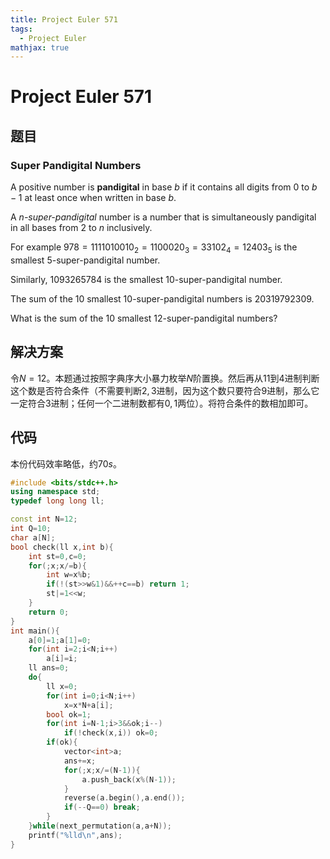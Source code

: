 ```yaml
---
title: Project Euler 571
tags:
  - Project Euler
mathjax: true
---
```

<escape><!-- more --></escape>
    
# Project Euler 571
## 题目
### Super Pandigital Numbers


A positive number is **pandigital** in base $b$ if it contains all digits from $0$ to $b - 1$ at least once when written in base $b$.

A *$n$-super-pandigital* number is a number that is simultaneously pandigital in all bases from $2$ to $n$ inclusively.

For example $978 = 1111010010_2 = 1100020_3 = 33102_4 = 12403_5$ is the smallest $5$-super-pandigital number.

Similarly, $1093265784$ is the smallest $10$-super-pandigital number.

The sum of the $10$ smallest $10$-super-pandigital numbers is $20319792309$.

What is the sum of the $10$ smallest $12$-super-pandigital numbers?



## 解决方案

令$N=12$。本题通过按照字典序大小暴力枚举$N$阶置换。然后再从$11$到$4$进制判断这个数是否符合条件（不需要判断$2,3$进制，因为这个数只要符合$9$进制，那么它一定符合$3$进制；任何一个二进制数都有$0,1$两位）。将符合条件的数相加即可。

## 代码

本份代码效率略低，约$70s$。

```C++
#include <bits/stdc++.h>
using namespace std;
typedef long long ll;

const int N=12;
int Q=10;
char a[N];
bool check(ll x,int b){
    int st=0,c=0;
    for(;x;x/=b){
        int w=x%b;
        if(!(st>>w&1)&&++c==b) return 1;
        st|=1<<w;
    }
    return 0;
}
int main(){
    a[0]=1;a[1]=0;
    for(int i=2;i<N;i++)
        a[i]=i;
    ll ans=0;
    do{
        ll x=0;
        for(int i=0;i<N;i++)
            x=x*N+a[i];
        bool ok=1;
        for(int i=N-1;i>3&&ok;i--)
            if(!check(x,i)) ok=0;
        if(ok){
            vector<int>a;
            ans+=x;
            for(;x;x/=(N-1)){
                a.push_back(x%(N-1));
            }
            reverse(a.begin(),a.end());
            if(--Q==0) break;
        }
    }while(next_permutation(a,a+N));
    printf("%lld\n",ans);
}

```

